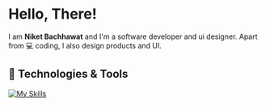 <!-- GitHub Profile README -->

<!--[![Header](https://raw.githubusercontent.com/uiuxarghya/uiuxarghya/main/.github/assets/header.png)](https://github.com/codingniket)-->

# Hello, There! 

I am **Niket Bachhawat** and I'm a software developer and ui designer. Apart from 💻 coding, I also design products and UI.

## 🔧 Technologies & Tools
[![My Skills](https://skillicons.dev/icons?i=js,html,css,java,c,react,nextjs,tailwindcss,mongodb,python,vscode,vercel,prisma,photoshop,replit)](https://skillicons.dev)
